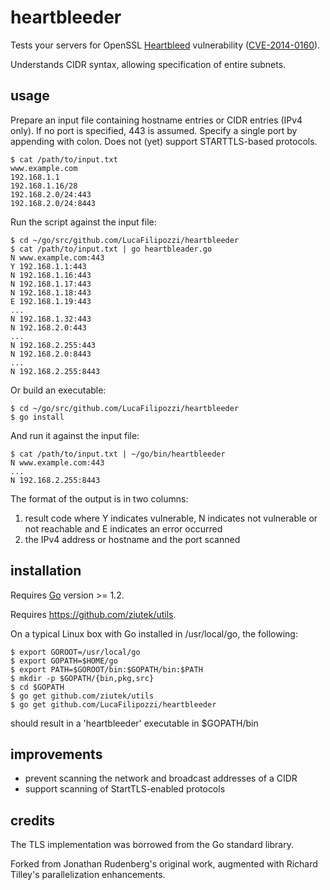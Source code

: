 # heartbleeder

Tests your servers for OpenSSL [Heartbleed](http://heartbleed.com/)
vulnerability ([CVE-2014-0160](https://www.openssl.org/news/secadv_20140407.txt)).

Understands CIDR syntax, allowing specification of entire subnets.

## usage

Prepare an input file containing hostname entries or CIDR entries (IPv4 only).
If no port is specified, 443 is assumed.  Specify a single port by appending
with colon.  Does not (yet) support STARTTLS-based protocols.

```text
$ cat /path/to/input.txt
www.example.com
192.168.1.1
192.168.1.16/28
192.168.2.0/24:443
192.168.2.0/24:8443
```

Run the script against the input file:

```text
$ cd ~/go/src/github.com/LucaFilipozzi/heartbleeder
$ cat /path/to/input.txt | go heartbleader.go
N www.example.com:443
Y 192.168.1.1:443
N 192.168.1.16:443
N 192.168.1.17:443
N 192.168.1.18:443
E 192.168.1.19:443
...
N 192.168.1.32:443
N 192.168.2.0:443
...
N 192.168.2.255:443
N 192.168.2.0:8443
...
N 192.168.2.255:8443
```

Or build an executable:

```text
$ cd ~/go/src/github.com/LucaFilipozzi/heartbleeder
$ go install
```

And run it against the input file:

```text
$ cat /path/to/input.txt | ~/go/bin/heartbleeder
N www.example.com:443
...
N 192.168.2.255:8443
```

The format of the output is in two columns:

1. result code where Y indicates vulnerable, N indicates not vulnerable or not reachable and E indicates an error occurred
2. the IPv4 address or hostname and the port scanned

## installation

Requires [Go](http://golang.org/) version >= 1.2.

Requires https://github.com/ziutek/utils.

On a typical Linux box with Go installed in /usr/local/go, the following:

```text
$ export GOROOT=/usr/local/go
$ export GOPATH=$HOME/go
$ export PATH=$GOROOT/bin:$GOPATH/bin:$PATH
$ mkdir -p $GOPATH/{bin,pkg,src}
$ cd $GOPATH
$ go get github.com/ziutek/utils
$ go get github.com/LucaFilipozzi/heartbleeder
```

should result in a 'heartbleeder' executable in $GOPATH/bin

## improvements

* prevent scanning the network and broadcast addresses of a CIDR
* support scanning of StartTLS-enabled protocols

## credits

The TLS implementation was borrowed from the Go standard library.

Forked from Jonathan Rudenberg's original work, augmented with Richard Tilley's
parallelization enhancements.

